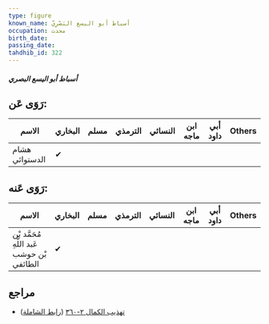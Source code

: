 ```yaml
---
type: figure
known_name: أسباط أبو اليسع البَصْرِيّ
occupation: محدث
birth_date:
passing_date:
tahdhib_id: 322
---
```

##### أسباط أبو اليسع البصري

## رَوَى عَن:
| الاسم          | البخاري | مسلم | الترمذي | النسائي | ابن ماجه | أبي داود | Others |
| -------------- | ------- | ---- | ------- | ------- | -------- | -------- | ------ |
| هشام الدستوائي | ✔       |      |         |         |          |          |        |
## رَوَى عَنه:
| الاسم                                      | البخاري | مسلم | الترمذي | النسائي | ابن ماجه | أبي داود | Others |
| ------------------------------------------ | ------- | ---- | ------- | ------- | -------- | -------- | ------ |
| مُحَمَّد بْن عَبد اللَّهِ بْن حوشب الطائفي | ✔       |      |         |         |          |          |        |
## مراجع
- [تهذيب الكمال ٢-٣٦٠](obsidian://open?vault=Tahdhib-al-Kamal&file=Figures/٣٢٢-أسباط%20أبو%20اليسع%20البصري) ([رابط الشاملة](https://shamela.ws/book/3722/841))